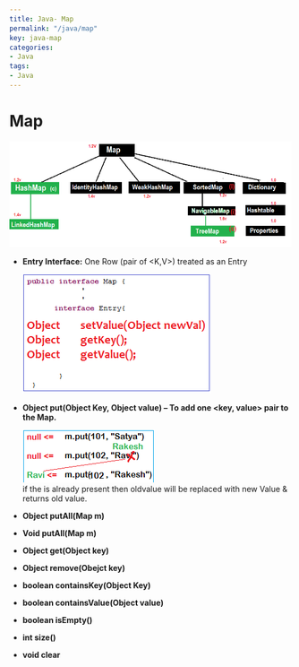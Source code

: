```yaml
---
title: Java- Map
permalink: "/java/map"
key: java-map
categories:
- Java
tags:
- Java
---
```


Map
======

![image18](media/e9e41f7d9fa13a6ee1bfaeeaa03df9a5.png)

-   **Entry Interface:** One Row (pair of <K,V>) treated as an Entry

    ![](media/8951153e083d0ab3afe3a702fc8192e5.png)




-   **Object put(Object Key, Object value)  – To add one <key, value> pair to
    the Map.**

    ![image20](media/aced87a575ed17413d0e9434e0e2459c.png)  
if the <key> is already present then oldvalue will be replaced with new
Value & returns old value.

-   **Object putAll(Map m)**

-   **Void putAll(Map m)**

-   **Object get(Object key)**

-   **Object remove(Obejct key)**

-   **boolean containsKey(Object Key)**

-   **boolean containsValue(Object value)**

-   **boolean isEmpty()**

-   **int size()**

-   **void clear**
